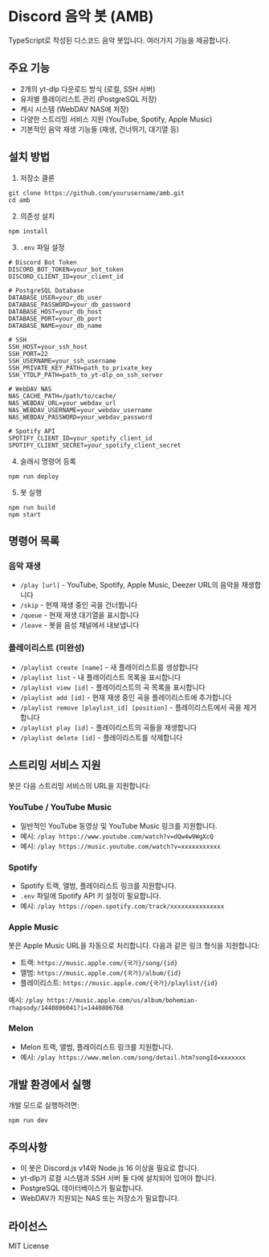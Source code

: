 # Discord 음악 봇 (AMB)

TypeScript로 작성된 디스코드 음악 봇입니다. 여러가지 기능을 제공합니다.

## 주요 기능

- 2개의 yt-dlp 다운로드 방식 (로컬, SSH 서버)
- 유저별 플레이리스트 관리 (PostgreSQL 저장)
- 캐시 시스템 (WebDAV NAS에 저장)
- 다양한 스트리밍 서비스 지원 (YouTube, Spotify, Apple Music)
- 기본적인 음악 재생 기능들 (재생, 건너뛰기, 대기열 등)

## 설치 방법

1. 저장소 클론
```
git clone https://github.com/yourusername/amb.git
cd amb
```

2. 의존성 설치
```
npm install
```

3. `.env` 파일 설정
```
# Discord Bot Token
DISCORD_BOT_TOKEN=your_bot_token
DISCORD_CLIENT_ID=your_client_id

# PostgreSQL Database
DATABASE_USER=your_db_user
DATABASE_PASSWORD=your_db_password
DATABASE_HOST=your_db_host
DATABASE_PORT=your_db_port
DATABASE_NAME=your_db_name

# SSH
SSH_HOST=your_ssh_host
SSH_PORT=22
SSH_USERNAME=your_ssh_username
SSH_PRIVATE_KEY_PATH=path_to_private_key
SSH_YTDLP_PATH=path_to_yt-dlp_on_ssh_server

# WebDAV NAS
NAS_CACHE_PATH=/path/to/cache/
NAS_WEBDAV_URL=your_webdav_url
NAS_WEBDAV_USERNAME=your_webdav_username
NAS_WEBDAV_PASSWORD=your_webdav_password

# Spotify API
SPOTIFY_CLIENT_ID=your_spotify_client_id
SPOTIFY_CLIENT_SECRET=your_spotify_client_secret
```

4. 슬래시 명령어 등록
```
npm run deploy
```

5. 봇 실행
```
npm run build
npm start
```

## 명령어 목록

### 음악 재생
- `/play [url]` - YouTube, Spotify, Apple Music, Deezer URL의 음악을 재생합니다
- `/skip` - 현재 재생 중인 곡을 건너뜁니다
- `/queue` - 현재 재생 대기열을 표시합니다
- `/leave` - 봇을 음성 채널에서 내보냅니다

### 플레이리스트 (미완성)
- `/playlist create [name]` - 새 플레이리스트를 생성합니다
- `/playlist list` - 내 플레이리스트 목록을 표시합니다
- `/playlist view [id]` - 플레이리스트의 곡 목록을 표시합니다
- `/playlist add [id]` - 현재 재생 중인 곡을 플레이리스트에 추가합니다
- `/playlist remove [playlist_id] [position]` - 플레이리스트에서 곡을 제거합니다
- `/playlist play [id]` - 플레이리스트의 곡들을 재생합니다
- `/playlist delete [id]` - 플레이리스트를 삭제합니다

## 스트리밍 서비스 지원

봇은 다음 스트리밍 서비스의 URL을 지원합니다:

### YouTube / YouTube Music
- 일반적인 YouTube 동영상 및 YouTube Music 링크를 지원합니다.
- 예시: `/play https://www.youtube.com/watch?v=dQw4w9WgXcQ`
- 예시: `/play https://music.youtube.com/watch?v=xxxxxxxxxxx`

### Spotify
- Spotify 트랙, 앨범, 플레이리스트 링크를 지원합니다.
- `.env` 파일에 Spotify API 키 설정이 필요합니다.
- 예시: `/play https://open.spotify.com/track/xxxxxxxxxxxxxxx`

### Apple Music
봇은 Apple Music URL을 자동으로 처리합니다. 다음과 같은 링크 형식을 지원합니다:

- 트랙: `https://music.apple.com/{국가}/song/{id}`
- 앨범: `https://music.apple.com/{국가}/album/{id}`
- 플레이리스트: `https://music.apple.com/{국가}/playlist/{id}`

예시: `/play https://music.apple.com/us/album/bohemian-rhapsody/1440806041?i=1440806768`

### Melon
- Melon 트랙, 앨범, 플레이리스트 링크를 지원합니다.
- 예시: `/play https://www.melon.com/song/detail.htm?songId=xxxxxxx`

## 개발 환경에서 실행

개발 모드로 실행하려면:
```
npm run dev
```

## 주의사항

- 이 봇은 Discord.js v14와 Node.js 16 이상을 필요로 합니다.
- yt-dlp가 로컬 시스템과 SSH 서버 둘 다에 설치되어 있어야 합니다.
- PostgreSQL 데이터베이스가 필요합니다.
- WebDAV가 지원되는 NAS 또는 저장소가 필요합니다.

## 라이선스

MIT License 
